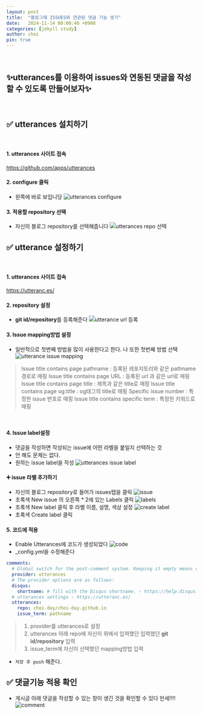```yaml
---
layout: post
title:  "블로그에 ISSUES와 연관된 댓글 기능 넣기"
date:   2024-11-14 00:00:40 +0900
categories: [jekyll study]
author: choi
pin: true
---
```

&nbsp;
## ✨utterances를 이용하여 issues와 연동된 댓글을 작성할 수 있도록 만들어보자✨
&nbsp;
&nbsp;

## ✅ utterances 설치하기
&nbsp;
#### 1. utterances 사이트 접속
<https://github.com/apps/utterances>
&nbsp;
#### 2. configure 클릭
- 왼쪽에 바로 보입니당
![utterances configure](/assets/img/utterances_page.png)
&nbsp;

#### 3. 적용할 repository 선택
- 자신의 블로그 repository를 선택해줍니다
![utterances repo 선택](/assets/img/utterances_reposelect.png)
&nbsp;
&nbsp;

## ✅ utterance 설정하기
&nbsp;

#### 1. utterances 사이트 접속
<https://utteranc.es/>
&nbsp;
#### 2. repository 설정
- **git id/repository**를 등록해준다
![utterance url 등록](/assets/img/utterances_seturl.png)
&nbsp;

#### 3. Issue mapping방법 설정
- 일반적으로 첫번째 방법을 많이 사용한다고 한다. 나 또한 첫번째 방법 선택
![utterance issue mapping](/assets/img/utterances_issuemapping.png)
> Issue title contains page pathname : 등록된 레포지토리와 같은 pathname 경로로 매핑
> Issue title contains page URL : 등록된 url 과 같은 url로 매핑
> Issue title contains page title : 제목과 같은 title로 매핑
> Issue title contains page og:title : og태그의 title로 매핑
> Specific issue number : 특정한 issue 번호로 매핑
> Issue title contains specific term : 특정한 키워드로 매핑 

&nbsp;
#### 4. Issue label설정
- 댓글을 작성하면 작성되는 issue에 어떤 라벨을 붙일지 선택하는 것
- 안 해도 문제는 없다.
- 원하는 issue label을 작성
![utterances issue label](/assets/img/utterances_issuelabel.png)
&nbsp;

#### ➕ issue 라벨 추가하기
- 자신의 블로그 repository로 들어가 issues탭을 클릭
![issue](/assets/img/issuepage.png)
&nbsp;
- 초록색 New issue 의 오른쪽 * 2에 있는 Labels 클릭
![labels](/assets/img/issue_labelsetting.png)
&nbsp;
- 초록색 New label 클릭 후 라벨 이름, 설명, 색상 설정
![create label](/assets/img/issue_createlabel.png)
&nbsp;
- 초록색 Create label 클릭
&nbsp;

#### 5. 코드에 적용
- Enable Utterances에 코드가 생성되었다
![code](/assets/img/utterance_code.png)
- _config.yml을 수정해준다
``` yml
comments:
  # Global switch for the post-comment system. Keeping it empty means disabled.
  provider: utterances
  # The provider options are as follows:
  disqus:
    shortname: # fill with the Disqus shortname. › https://help.disqus.com/en/articles/1717111-what-s-a-shortname
  # utterances settings › https://utteranc.es/
  utterances:
    repo: choi-day/choi-day.github.io
    issue_term: pathname
```
> 1. provider를 utterances로 설정
> 2. utterances 아래 repo에 자신이 위에서 입력했던 입력했던 **git id/repository** 입력
> 3. issue_term에 자신이 선택했던 mapping방법 입력
- `저장 후 push` 해준다.
&nbsp;
&nbsp;

## ✅ 댓글기능 적용 확인
- 게시글 아래 댓글을 작성할 수 있는 창이 생긴 것을 확인할 수 있다 만세!!!!
![comment](/assets/img/utterance_comment.png)
